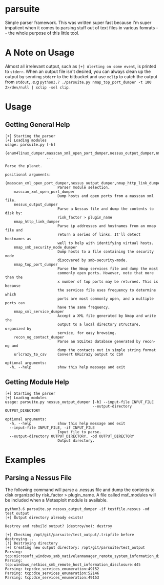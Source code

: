 # parsuite

Simple parser framework. This was written super fast because I'm super impatient when it comes to parsing stuff out of text files in various fomrats -- the whole purpose of this little tool.

# A Note on Usage

Almost all irrelevant output, such as `[+] Alerting on some event`, is printed to `stderr`. When an output file isn't desired, you can always clean up the output by sending `stderr` to the bitbucket and use `xclip` to catch the output from `stdout`, .e.g `python3.7 ./parsuite.py nmap_top_port_dumper -t 100 2>/dev/null | xclip -sel clip`.

# Usage

## Getting General Help

```
[+] Starting the parser
[+] Loading modules
usage: parsuite.py [-h]
                   {enum4linux_dumper,masscan_xml_open_port_dumper,nessus_output_dumper,nmap_http_link_dumper,nmap_smb_security_mode_dumper,nmap_top_port_dumper,nmap_xml_service_dumper,recon_ng_contact_dumper,urlcrazy_to_csv}
                   ...

Parse the planet.

positional arguments:
  {masscan_xml_open_port_dumper,nessus_output_dumper,nmap_http_link_dumper,nmap_smb_security_mode_dumper,nmap_top_port_dumper,nmap_xml_service_dumper,recon_ng_contact_dumper,urlcrazy_to_csv}
                        Parser module selection.
    masscan_xml_open_port_dumper
                        Dump hosts and open ports from a masscan xml file.
    nessus_output_dumper
                        Parse a Nessus file and dump the contents to disk by:
                        risk_factor > plugin_name
    nmap_http_link_dumper
                        Parse ip addresses and hostnames from an nmap file and
                        return a series of links. It'll detect hostnames as
                        well to help with identifying virtual hosts.
    nmap_smb_security_mode_dumper
                        Dump hosts to a file containing the security mode
                        discovered by smb-security-mode.
    nmap_top_port_dumper
                        Parse the Nmap services file and dump the most
                        commonly open ports. However, note that more than the
                        x number of top ports may be returned. This is because
                        the services file uses frequency to determine which
                        ports are most commonly open, and a multiple ports can
                        have the same frequency.
    nmap_xml_service_dumper
                        Accept a XML file generated by Nmap and write the
                        output to a local directory structure, organized by
                        service, for easy browsing.
    recon_ng_contact_dumper
                        Parse an SQLite3 database generated by recon-ng and
                        dump the contacts out in simple string format
    urlcrazy_to_csv     Convert URLCrazy output to CSV

optional arguments:
  -h, --help            show this help message and exit
```

## Getting Module Help

```
[+] Starting the parser
[+] Loading modules
usage: parsuite.py nessus_output_dumper [-h] --input-file INPUT_FILE
                                        --output-directory OUTPUT_DIRECTORY

optional arguments:
  -h, --help            show this help message and exit
  --input-file INPUT_FILE, -if INPUT_FILE
                        Input file to parse.
  --output-directory OUTPUT_DIRECTORY, -od OUTPUT_DIRECTORY
                        Output directory.
```

# Examples

## Parsing a Nessus File

The following command will parse a .nessus file and dump the contents to disk organized by risk_factor > plugin_name. A file called msf_modules will be included when a Metasploit module is available.

```
python3.6 parsuite.py nessus_output_dumper -if testfile.nessus -od test_output
[+] Output directory already exists!

Destroy and rebuild output? (destroy/no): destroy

[+] Checking /opt/git/parsuite/test_output/.tripfile before destroying...
[!] Destroying directory
[+] Creating new output directory: /opt/git/parsuite/test_output
Parsing: tcp:microsoft_windows_smb_nativelanmanager_remote_system_information_disclosure:445
Parsing: tcp:windows_netbios_smb_remote_host_information_disclosure:445
Parsing: tcp:dce_services_enumeration:49152
Parsing: tcp:dce_services_enumeration:52146
Parsing: tcp:dce_services_enumeration:49153
```
